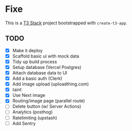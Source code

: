 # Fixe

This is a [T3 Stack](https://create.t3.gg/) project bootstrapped with `create-t3-app`.

## TODO

- [x] Make it deploy
- [x] Scaffold basic ui with mock data
- [x] Tidy up build process
- [x] Setup database (Vercel Postgres)
- [x] Attach database data to UI
- [x] Add a basic auth (Clerk)
- [x] Add image upload (uploadthing.com)
- [x] taint
- [x] Use Next image
- [X] Routing/image page (parallel route)
- [ ] Delete button (w/ Server Actions)
- [ ] Analytics (posthog)
- [ ] Ratelimiting (upstash)
- [ ] Add Sentry
